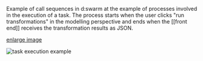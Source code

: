 Example of call sequences in d:swarm at the example of processes involved in the execution of a task. The process starts when the user clicks "run transformations" in the modelling perspective and ends when the [[front end]] receives the transformation results as JSON.

[enlarge image](https://raw.githubusercontent.com/wiki/seventwenty/dswarm-documentation/img/sequence_diagram_run_transformations.png)
<!--- update image at https://intranet.slub-dresden.de/display/DAT/Call+Sequences+-+Example%3A+Task+Execution --> 
![task execution example](https://raw.githubusercontent.com/wiki/seventwenty/dswarm-documentation/img/sequence_diagram_run_transformations.png)
